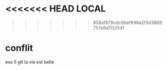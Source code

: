 <<<<<<< HEAD
LOCAL
=======

>>>>>>> 858af979cdc0bef699a2f3d3869757e9a113254f
# conflit
exo 5 git
la vie est belle
